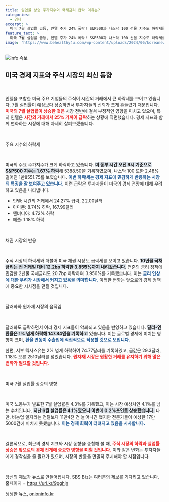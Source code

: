 ```yaml
---
title: 실업률 상승 주가지수와 국채금리 급락 이유는?
categories:
  - 경제
excerpt: >
  미국 7월 실업률 급등, 인텔 주가 24% 폭락! S&P500과 나스닥 100 선물 지수도 하락세를 보이며 주요 종목들이 동반 낙폭을 키우고 있습니다. 이 여파로 금융 시장이 요동치고 있습니다. 클릭하고 자세한 내용을 확인하세요!
feature_text: >
  미국 7월 실업률 급등, 인텔 주가 24% 폭락! S&P500과 나스닥 100 선물 지수도 하락세를 보이며 주요 종목들이 동반 낙폭을 키우고 있습니다. 이 여파로 금융 시장이 요동치고 있습니다. 클릭하고 자세한 내용을 확인하세요!
image: 'https://www.behealthy4u.com/wp-content/uploads/2024/06/koreanews.jpg'
---
```


<p><img src="https://www.behealthy4u.com/wp-content/uploads/2024/06/koreanews.jpg" alt="info 속보" /></p>

<h2 data-ke-size="size26">미국 경제 지표와 주식 시장의 최신 동향</h2>

<p data-ke-size="size16">&nbsp;</p>

<p>인텔을 포함한 미국 주요 기업들의 주식이 시간외 거래에서 큰 하락세를 보이고 있습니다. 7월 실업률이 예상보다 상승하면서 투자자들의 신뢰가 크게 흔들렸기 때문입니다. <b><span style="color: #ee2323;">미국의 7월 실업률이 상승한 것은</span></b> 시장 전반에 걸쳐 부정적인 영향을 미치고 있으며, 특히 인텔은 <b><span style="color: #ee2323;">시간외 거래에서 25% 가까이 급락</span></b>하는 상황에 직면했습니다. 경제 지표와 함께 변화하는 시장에 대해 자세히 살펴보겠습니다.</p>

<p data-ke-size="size16">&nbsp;</p>

<p>주요 지수의 하락세</p>

<p data-ke-size="size16">&nbsp;</p>

<p>미국의 주요 주가지수가 크게 하락하고 있습니다. <b><span style="background-color: #21538527;">미 동부 시간 오전 9시 기준으로 S&amp;P500 지수는 1.67% 하락</span></b>해 5388.50을 기록하였으며, 나스닥 100 또한 2.48% 떨어진 1만8551.75를 보였습니다. <b><span style="color: #1a5490;">이번 하락세는 경제 지표에 민감하게 반응하는 시장의 특징을 잘 보여주고 있습니다.</span></b> 이런 급락은 투자자들이 미국의 경제 전망에 대해 우려하고 있음을 나타냅니다.</p>

<ul>
    <li>인텔: 시간외 거래에서 24.27% 급락, 22.00달러</li>
    <li>아마존: 8.74% 하락, 167.99달러</li>
    <li>엔비디아: 4.72% 하락</li>
    <li>애플: 1.18% 하락</li>
</ul>

<p data-ke-size="size16">&nbsp;</p>

<p>채권 시장의 반응</p>

<p data-ke-size="size16">&nbsp;</p>

<p>주식 시장의 하락세와 더불어 미국 채권 시장도 급락세를 보이고 있습니다. <b><span style="background-color: #21538527;">10년물 국채금리는 전 거래일 대비 12.2bp 하락한 3.855%까지 내려갔습니다.</span></b> 연준의 금리 정책에 민감한 2년물 국채금리도 20.7bp 하락하여 3.956%를 기록했습니다. 이는 <b><span style="color: #1a5490;">금리 인상에 대한 우려가 시장에서 커지고 있음을 의미합니다.</span></b> 이러한 변화는 앞으로의 경제 정책에 중요한 시사점을 던질 것입니다.</p>

<p data-ke-size="size16">&nbsp;</p>

<p>달러화와 원자재 시장의 움직임</p>

<p data-ke-size="size16">&nbsp;</p>

<p>달러화도 급락하면서 여러 경제 지표들이 악화되고 있음을 반영하고 있습니다. <b><span style="background-color: #21538527;">달러-엔 환율은 1% 넘게 하락해 147.84엔을 기록하고</span></b> 있습니다. 이는 글로벌 경제에 미치는 영향이 크며, <b><span style="color: #1a5490;">환율 변동이 수출입에 직접적으로 작용할 것으로 보입니다.</span></b> </p>

<p>한편, 서부 텍사스유는 2% 넘게 하락하여 74.77달러를 기록하였고, 금값은 29.3달러, 1.18% 오른 2510달러를 넘었습니다. <b><span style="color: #ee2323;">원자재 시장은 원활한 거래를 유지하기 위해 많은 변화가 필요할 것입니다.</span></b></p>

<p data-ke-size="size16">&nbsp;</p>

<p>미국 7월 실업률 상승의 영향</p>

<p data-ke-size="size16">&nbsp;</p>

<p>미국 노동부가 발표한 7월 실업률은 4.3%를 기록했고, 이는 시장 예상치인 4.1%를 넘는 수치입니다. <b><span style="background-color: #21538527;">지난 6월 실업률은 4.1%였으나 이번에 0.2%포인트 상승했습니다.</span></b> 다만, 비농업 일자리는 전달보다 11만4천 건 늘어나긴 했지만 전문가들이 예상한 17만5000건에 미치지 못했습니다. <b><span style="color: #1a5490;">이는 경제 회복이 더뎌지고 있음을 시사합니다.</span></b> </p>

<p data-ke-size="size16">&nbsp;</p>

<p>결론적으로, 최근의 경제 지표와 시장 동향을 종합해 볼 때, <b><span style="color: #ee2323;">주식 시장의 하락과 실업률 상승은 앞으로의 경제 전개에 중요한 영향을 미칠 것입니다.</span></b> 이와 같은 변화는 투자자들에게 경각심을 줄 필요가 있으며, 시장의 반응을 면밀히 주시해야 할 시점입니다. </p>

<p data-ke-size="size16">&nbsp;</p>

<p>당신의 제보가 뉴스로 만들어집니다. SBS Biz는 여러분의 제보를 기다리고 있습니다. 홈페이지 = <a href="https://url.kr/9pghjn">https://url.kr/9pghjn</a></p>
생생한 뉴스, <a href="https://onioninfo.kr" rel="dofollow">onioninfo.kr</a>


